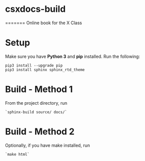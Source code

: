 # csxdocs-build
=======
Online book for the X Class

# Setup
Make sure you have **Python 3** and **pip** installed. Run the following:

    pip3 install --upgrade pip
    pip3 install sphinx sphinx_rtd_theme

# Build - Method 1
From the project directory, run

    `sphinx-build source/ docs/`

# Build - Method 2
Optionally, if you have make installed, run

    `make html`
